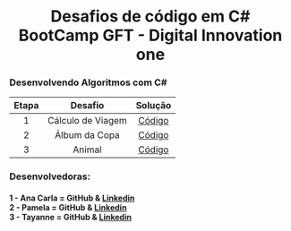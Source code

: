 <h1 align="center">Desafios de código em C# <br> BootCamp GFT - Digital Innovation one</h1>

<h3 align="left">Desenvolvendo Algoritmos com C#</h3>

| Etapa |                              Desafio                              |     Solução     |
|:---:|:------------------------:|:-------:|
|  1  | Cálculo de Viagem | [Código]() |
|  2  | Álbum da Copa | [Código](https://github.com/Anacarlags/Desafios_CodigoCsharp-Bootcamp_GFT/tree/master/AlbumCopa) |
|  3  | Animal | [Código]() |



<h3> Desenvolvedoras: </h3>

<h4> 
    1 - Ana Carla = <a href"https://github.com/Anacarlags"> GitHub </a> & <a href="https://www.linkedin.com/in/ana-carla-gs-lta/">Linkedin</a>  <br> 
    2 - Pamela = <a href"https://github.com/Anacarlags"> GitHub </a> & <a href="https://www.linkedin.com/in/ana-carla-gs-lta/">Linkedin</a> <br>
 	3 - Tayanne = <a href"https://github.com/Anacarlags"> GitHub </a> & <a href="https://www.linkedin.com/in/ana-carla-gs-lta/">Linkedin</a> 
</h4>



